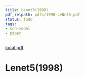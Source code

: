 ```yaml
---
title: Lenet5(1998)
pdf_relpath: pdfs/1998-LeNet5.pdf
status: todo
tags:
- cnn-model
- paper
---
```


[local pdf](../../../pdfs/1998-LeNet5.pdf)

# Lenet5(1998)
